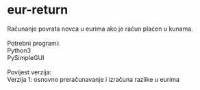 # eur-return

Računanje povrata novca u eurima ako je račun plaćen u kunama.<br>
<br>
Potrebni programi:<br>
Python3<br>
PySimpleGUI<br>
<br>
Povijest verzija:<br>
Verzija 1: osnovno preračunavanje i izračuna razlike u eurima
